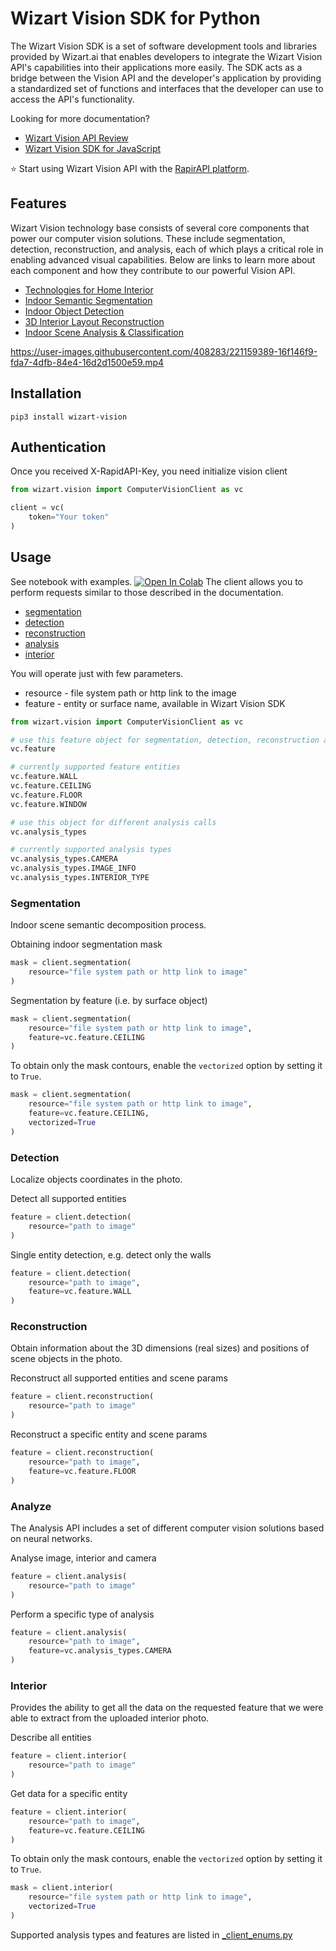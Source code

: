 # Wizart Vision SDK for Python


The Wizart Vision SDK is a set of software development tools and libraries provided by Wizart.ai that enables developers to integrate the Wizart Vision API's capabilities into their applications more easily. The SDK acts as a bridge between the Vision API and the developer's application by providing a standardized set of functions and interfaces that the developer can use to access the API's functionality.

Looking for more documentation?

* [Wizart Vision API Review](https://wizart.ai/vision-api)
* [Wizart Vision SDK for JavaScript](https://github.com/wizart-tech/wizart-sdk-for-js)

⭐️ Start using Wizart Vision API with the [RapirAPI platform](https://rapidapi.com/wizart-ai-wizart-ai-default/api/vision-api).

## Features

Wizart Vision technology base consists of several core components that power our computer vision solutions. These include segmentation, detection, reconstruction, and analysis, each of which plays a critical role in enabling advanced visual capabilities. Below are links to learn more about each component and how they contribute to our powerful Vision API.

- [Technologies for Home Interior](https://wizart.ai/technologies)
- [Indoor Semantic Segmentation](https://wizart.ai/segmentation)
- [Indoor Object Detection](https://wizart.ai/detection)
- [3D Interior Layout Reconstruction](https://wizart.ai/reconstruction)
- [Indoor Scene Analysis & Classification](https://wizart.ai/analysis)

https://user-images.githubusercontent.com/408283/221159389-16f146f9-fda7-4dfb-84e4-16d2d1500e59.mp4

## Installation
```shell
pip3 install wizart-vision
```
## Authentication
Once you received X-RapidAPI-Key, you need initialize vision client
```python
from wizart.vision import ComputerVisionClient as vc

client = vc(
    token="Your token"
)
```
## Usage
See notebook with examples.
[![Open In Colab](https://colab.research.google.com/assets/colab-badge.svg)](https://colab.research.google.com/github/wizart-tech/wizart-sdk-for-python/blob/main/wizart-example.ipynb)
The client allows you to perform requests similar to those described in the documentation.
* [segmentation](https://vision-api.wizart.ai/#815786b5-c8a5-42fa-94d5-f7a546e7804b)
* [detection](https://vision-api.wizart.ai/#c07fcc19-4b45-4803-b9cf-e1ab85100ed6)
* [reconstruction](https://vision-api.wizart.ai/#7d66e46a-e70f-4806-9a4d-a63659bf4ad3)
* [analysis](https://vision-api.wizart.ai/#29213748-6fe3-4086-ac90-ae8fe8b1bb7f)
* [interior](https://vision-api.wizart.ai/#c2d17dae-e9cc-4c3f-8097-5201524e015a)

You will operate just with few parameters.

- resource - file system path or http link to the image
- feature - entity or surface name, available in Wizart Vision SDK

```python
from wizart.vision import ComputerVisionClient as vc

# use this feature object for segmentation, detection, reconstruction and interior calls
vc.feature

# currently supported feature entities
vc.feature.WALL
vc.feature.CEILING
vc.feature.FLOOR
vc.feature.WINDOW

# use this object for different analysis calls
vc.analysis_types

# currently supported analysis types
vc.analysis_types.CAMERA
vc.analysis_types.IMAGE_INFO
vc.analysis_types.INTERIOR_TYPE
```

### Segmentation
Indoor scene semantic decomposition process.

Obtaining indoor segmentation mask
```python
mask = client.segmentation(
    resource="file system path or http link to image"
)
```
Segmentation by feature (i.e. by surface object)
```python
mask = client.segmentation(
    resource="file system path or http link to image",
    feature=vc.feature.CEILING
)
```
To obtain only the mask contours, enable the `vectorized` option by setting it to `True`.
```python
mask = client.segmentation(
    resource="file system path or http link to image",
    feature=vc.feature.CEILING,
    vectorized=True
)
```

### Detection
Localize objects coordinates in the photo.

Detect all supported entities
```python
feature = client.detection(
    resource="path to image"
)
```
Single entity detection, e.g. detect only the walls
```python
feature = client.detection(
    resource="path to image",
    feature=vc.feature.WALL
)
```
### Reconstruction
Obtain information about the 3D dimensions (real sizes) and positions of scene objects in the photo.

Reconstruct all supported entities and scene params 
```python
feature = client.reconstruction(
    resource="path to image"
)
```
Reconstruct a specific entity and scene params 
```python
feature = client.reconstruction(
    resource="path to image",
    feature=vc.feature.FLOOR
)
```
### Analyze
The Analysis API includes a set of different computer vision solutions based on neural networks.


Analyse image, interior and camera
```python
feature = client.analysis(
    resource="path to image"
)
```
Perform a specific type of analysis
```python
feature = client.analysis(
    resource="path to image",
    feature=vc.analysis_types.CAMERA
)
```
### Interior
Provides the ability to get all the data on the requested feature that we were able to extract from the uploaded interior photo.

Describe all entities
```python
feature = client.interior(
    resource="path to image"
)
```
Get data for a specific entity
```python
feature = client.interior(
    resource="path to image",
    feature=vc.feature.CEILING
)
```
To obtain only the mask contours, enable the `vectorized` option by setting it to `True`.
```python
mask = client.interior(
    resource="file system path or http link to image",
    vectorized=True
)
```

Supported analysis types and features are listed in [_client_enums.py](wizart-tech/wizart-sdk-for-python/blob/main/wizart/vision/_client_enums.py) 
